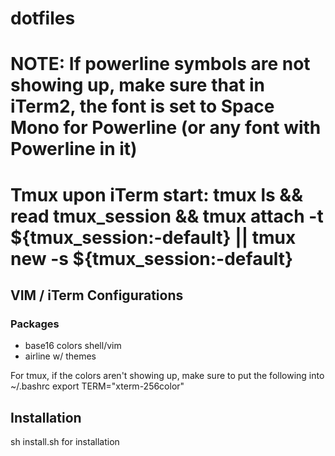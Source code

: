 # dotfiles

# NOTE: If powerline symbols are not showing up, make sure that in iTerm2, the font is set to Space Mono for Powerline (or any font with Powerline in it)
# Tmux upon iTerm start: tmux ls && read tmux_session && tmux attach -t ${tmux_session:-default} || tmux new -s ${tmux_session:-default}

## VIM / iTerm Configurations
### Packages
* base16 colors shell/vim
* airline w/ themes

For tmux, if the colors aren't showing up, make sure to put the following into ~/.bashrc
export TERM="xterm-256color"

## Installation
sh install.sh for installation
